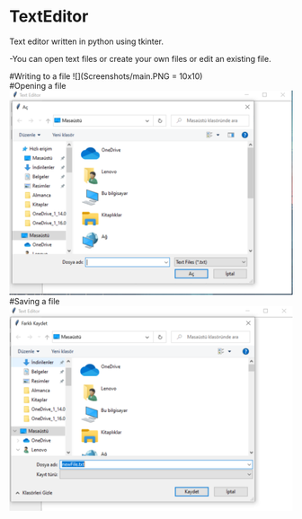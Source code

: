 # TextEditor
Text editor written in python using tkinter.  

-You can open text files or create your own files or edit an existing file.  

#Writing to a file
![](Screenshots/main.PNG = 10x10)  
#Opening a file  
![](Screenshots/openFile.PNG)  
#Saving a file
![](Screenshots/saveFile.PNG)  
